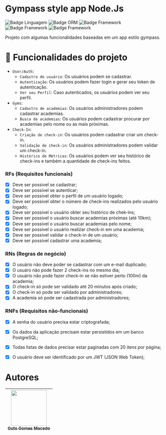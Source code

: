 # Gympass style app Node.Js
![Badge Linguagem](https://img.shields.io/badge/Linguagem-Nodejs-green) ![Badge ORM](https://img.shields.io/badge/ORM-Prisma-blue) ![Badge Framework](https://img.shields.io/badge/Framework-Fastify-critical) ![Badge Framework](https://img.shields.io/badge/Test-Vitest-yellow) ![Badge Framework](https://img.shields.io/badge/Arquitetura-SOLID-purple) 

Projeto com algumas funcionálidades baseadas em um app estilo gympass.

# :hammer: Funcionalidades do projeto

- `User/Auth`:
    - `Cadastro de usuário`: Os usuários podem se cadastrar.
    - `Autenticação`: Os usuários podem fazer login e gerar seu token de autenticação.
    - `Ver seu Perfil`: Caso autenticados, os usuários podem ver seu perfil.
- `Gyms`:
    - `Cadastro de academias`: Os usuários administradores podem cadastrar academias.
    - `Busca de academias`: Os usuários podem cadastrar procurar por academias pelo nome ou as mais próximas.
- `Check-In`:
    - `Criação de check-in`: Os usuários podem cadastrar criar um check-in.
    - `Validação de check-in`: Os usuários administradores podem validar um check-in.
    - `Histórico de Métricas`: Os usuários podem ver seu histórico de check-ins e também a quantidade de check-ins feitos.

### RFs (Requisitos funcionais)
- [X] Deve ser possivel se cadastrar;
- [X] Deve ser possivel se autenticar;
- [X] Deve ser possivel obter o perfil de um usuário logado;
- [X] Deve ser possivel obter o número de check-ins realizados pelo usuário logado;
- [X] Deve ser possivel o usuário obter seu histórico de chek-ins;
- [X] Deve ser possivel o usuário buscar academias próximas (até 10km);
- [X] Deve ser possivel o usuário buscar academias pelo nome;
- [X] Deve ser possivel o usuário realizar check-in em uma academia;
- [X] Deve ser possivel validar o check-in de um usuário;
- [X] Deve ser possivel cadastrar uma academia;

### RNs (Regras de negócio)
- [X] O usuário não deve poder se cadastrar com um e-mail duplicado;
- [X] O usuáro não pode fazer 2 check-ins no mesmo dia;
- [X] O usuário não pode fazer check-in se não estiver perto (100m) da academia;
- [X] O check-in só pode ser validado até 20 minutos após criado;
- [X] O check-in só pode ser validado por administradores;
- [X] A academia só pode ser cadastrada por administradores;

### RNFs (Requisitos não-funcionais)
- [X] A senha do usuário precisa estar criptografada;
- [X] Os dados da aplicação precisam estar persistidos em um banco PostgreSQL;
- [X] Todas listas de dados precisar estar paginadas com 20 itens por página;
- [X] O usuário deve ser identificado por um JWT (JSON Web Token);



# Autores

| [<img src="https://avatars.githubusercontent.com/u/105612744?v=4" width=115><br><sub>Guto Gomes Macedo</sub>](https://github.com/guto2xx) 
| :---: |